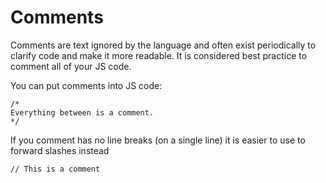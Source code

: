 # Comments

Comments are text ignored by the language and often exist periodically to clarify code and make it more readable. It is considered best practice to comment all of your JS code.

You can put comments into JS code:

```
/*
Everything between is a comment.
*/
```

If you comment has no line breaks (on a single line) it is easier to use to forward slashes instead

```
// This is a comment
```
